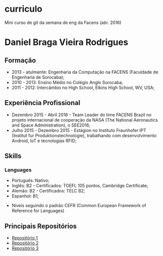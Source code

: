 # curriculo
Mini curso de git da semana de eng da Facens (abr. 2016)



# Daniel Braga Vieira Rodrigues

## Formação

- 2013 - atulmente: Engenharia da Computação na  FACENS (Faculdade de Engenharia de Sorocaba);
- 2010 - 2013: Ensino Médio no Colégio Anglo Sorocaba;
- 2011 - 2012: Intercâmbio no High School, Elkins High School, WV, USA;

## Experiência Profissional

- Dezembro 2015 - Abril 2016 - Team Leader do time FACENS Brazil no projeto internacional de cooperação da NASA (The National Aeronautics and Space Administration), o SEE2016;
- Julho 2015 - Dezembro 2015 - Estágion no Instituto Fraunhofer IPT (Institut fur Produktionstechnologie), trabalhando com desenvolvimento Android, IoT e tecnologias RFID;

## Skills

### Languages

- Português: Nativo;
- Inglês: B2 - Certificados: TOEFL 105 pontos, Cambridge Certificate;  
- Alemão: B2 - Certificados: TELC B2;
- Espanhol: B1;

* Níveis seguindo o padrão CEFR (Common European Framework of Reference for Languages)

## Principais Repositórios

- [Repositório 1](http://facebook.com)
- [Repositório 2](http://google.com)
- [Repositório 3](http://facens.br)
